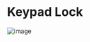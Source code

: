 # Keypad Lock

![image](https://user-images.githubusercontent.com/100958162/173556740-05de2223-215e-4d94-8a82-b3232d56464d.png)
